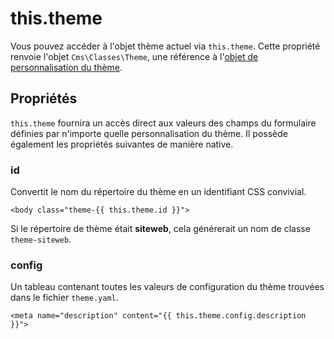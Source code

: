 # this.theme

Vous pouvez accéder à l'objet thème actuel via `this.theme`.
Cette propriété renvoie l'objet `Cms\Classes\Theme`, une référence à l'[objet de personnalisation du thème](../themes/development#customization).

## Propriétés

`this.theme` fournira un accès direct aux valeurs des champs du formulaire définies par n'importe quelle personnalisation du thème.
Il possède également les propriétés suivantes de manière native.

### id

Convertit le nom du répertoire du thème en un identifiant CSS convivial.

    <body class="theme-{{ this.theme.id }}">

Si le répertoire de thème était **siteweb**, cela générerait un nom de classe `theme-siteweb`.

### config

Un tableau contenant toutes les valeurs de configuration du thème trouvées dans le fichier `theme.yaml`.

    <meta name="description" content="{{ this.theme.config.description }}">
